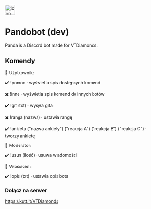 <img src="https://i.imgur.com/oPklqrq.png" alt="icon" style="width: 32px;"/>

# Pandobot (dev)
Panda is a Discord bot made for VTDiamonds.

## Komendy

🔷 Użytkownik:

✔️ !pomoc · wyświetla spis dostępnych komend

✖️ !inne · wyświetla spis komend do innych botów

✔️ !gif (txt) · wysyła gifa

✖️ !ranga (nazwa) · ustawia rangę

✔️ !ankieta ("nazwa ankiety") ("reakcja A") ("reakcja B") ("reakcja C") · tworzy ankietę

🔷 Moderator:

✔️ !usun (ilość) · usuwa wiadomości

🔷 Właściciel:

✔️ !opis (txt) · ustawia opis bota

### Dołącz na serwer
https://kutt.it/VTDiamonds
